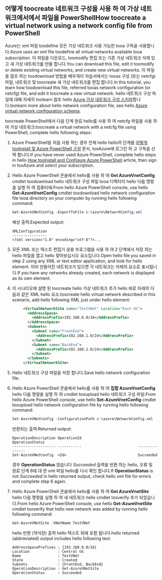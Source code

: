 ## <a name="how-toocreate-a-virtual-network-using-a-network-config-file-from-powershell"></a><span data-ttu-id="4eb41-101">어떻게 toocreate 네트워크 구성을 사용 하 여 가상 네트워크에서에서 파일을 PowerShell</span><span class="sxs-lookup"><span data-stu-id="4eb41-101">How toocreate a virtual network using a network config file from PowerShell</span></span>
<span data-ttu-id="4eb41-102">Azure는 xml 파일 toodefine 모든 가상 네트워크 사용 가능한 tooa 구독을 사용합니다.</span><span class="sxs-lookup"><span data-stu-id="4eb41-102">Azure uses an xml file toodefine all virtual networks available tooa subscription.</span></span> <span data-ttu-id="4eb41-103">이 파일을 다운로드, toomodify 편집 또는 기존 가상 네트워크 삭제 있고 새 가상 네트워크를 만들 합니다.</span><span class="sxs-lookup"><span data-stu-id="4eb41-103">You can download this file, edit it toomodify or delete existing virtual networks, and create new virtual networks.</span></span> <span data-ttu-id="4eb41-104">이 파일을 참조 하는 toodownload 방법을 배우게이 자습서에서는 tooas 구성 (또는 netcfg) 파일, 네트워크 및 toocreate 새 가상 네트워크를 편집 합니다.</span><span class="sxs-lookup"><span data-stu-id="4eb41-104">In this tutorial, you learn how toodownload this file, referred tooas network configuration (or netcfg) file, and edit it toocreate a new virtual network.</span></span> <span data-ttu-id="4eb41-105">hello 네트워크 구성 파일에 대해 자세히 toolearn 참조 hello [Azure 가상 네트워크 구성 스키마](https://msdn.microsoft.com/library/azure/jj157100.aspx)합니다.</span><span class="sxs-lookup"><span data-stu-id="4eb41-105">toolearn more about hello network configuration file, see hello [Azure virtual network configuration schema](https://msdn.microsoft.com/library/azure/jj157100.aspx).</span></span>

<span data-ttu-id="4eb41-106">toocreate PowerShell에서 다음 단계 완료 hello를 사용 하 여 netcfg 파일을 사용 하 여 가상 네트워크:</span><span class="sxs-lookup"><span data-stu-id="4eb41-106">toocreate a virtual network with a netcfg file using PowerShell, complete hello following steps:</span></span>

1. <span data-ttu-id="4eb41-107">Azure PowerShell을 처음 사용 하는 경우 전체 hello hello의 단계를 [어떻게 tooInstall 및 Azure PowerShell 구성](/powershell/azureps-cmdlets-docs) 문서, tooAzure에 로그인 하 고 구독을 선택 합니다.</span><span class="sxs-lookup"><span data-stu-id="4eb41-107">If you have never used Azure PowerShell, complete hello steps in hello [How tooInstall and Configure Azure PowerShell](/powershell/azureps-cmdlets-docs) article, then sign in tooAzure and select your subscription.</span></span>
2. <span data-ttu-id="4eb41-108">Hello Azure PowerShell 콘솔에서 hello를 사용 하 여 **Get AzureVnetConfig** cmdlet toodownload hello 네트워크 구성 파일 tooa 디렉터리 hello 다음 명령을 실행 하 여 컴퓨터에:</span><span class="sxs-lookup"><span data-stu-id="4eb41-108">From hello Azure PowerShell console, use hello **Get-AzureVnetConfig** cmdlet toodownload hello network configuration file tooa directory on your computer by running hello following command:</span></span> 
   
   ```powershell
   Get-AzureVNetConfig -ExportToFile c:\azure\NetworkConfig.xml
   ```
   
   <span data-ttu-id="4eb41-109">예상 출력:</span><span class="sxs-lookup"><span data-stu-id="4eb41-109">Expected output:</span></span>
  
      ```
      XMLConfiguration                                                                                                     
      ----------------                                                                                                     
      <?xml version="1.0" encoding="utf-8"?>...
      ```

3. <span data-ttu-id="4eb41-110">모든 XML 또는 텍스트 편집기 응용 프로그램을 사용 하 여 2 단계에서 저장 하는 hello 파일을 열고 hello 찾아보십시오  **<VirtualNetworkSites>**  요소입니다.</span><span class="sxs-lookup"><span data-stu-id="4eb41-110">Open hello file you saved in step 2 using any XML or text editor application, and look for hello **<VirtualNetworkSites>** element.</span></span> <span data-ttu-id="4eb41-111">이미 만들어진 네트워크가 있으면 각 네트워크는 자체의 **<VirtualNetworkSite>** 요소로 표시됩니다.</span><span class="sxs-lookup"><span data-stu-id="4eb41-111">If you have any networks already created, each network is displayed as its own **<VirtualNetworkSite>** element.</span></span>
4. <span data-ttu-id="4eb41-112">이 시나리오에 설명 된 toocreate hello 가상 네트워크 추가 hello 바로 아래의 다음과 같은 XML hello  **<VirtualNetworkSites>**  요소:</span><span class="sxs-lookup"><span data-stu-id="4eb41-112">toocreate hello virtual network described in this scenario, add hello following XML just under hello **<VirtualNetworkSites>** element:</span></span>

   ```xml
        <VirtualNetworkSite name="TestVNet" Location="East US">
          <AddressSpace>
            <AddressPrefix>192.168.0.0/16</AddressPrefix>
          </AddressSpace>
          <Subnets>
            <Subnet name="FrontEnd">
              <AddressPrefix>192.168.1.0/24</AddressPrefix>
            </Subnet>
            <Subnet name="BackEnd">
              <AddressPrefix>192.168.2.0/24</AddressPrefix>
            </Subnet>
          </Subnets>
        </VirtualNetworkSite>
   ```
   
5. <span data-ttu-id="4eb41-113">Hello 네트워크 구성 파일을 저장 합니다.</span><span class="sxs-lookup"><span data-stu-id="4eb41-113">Save hello network configuration file.</span></span>
6. <span data-ttu-id="4eb41-114">Hello Azure PowerShell 콘솔에서 hello를 사용 하 여 **집합 AzureVnetConfig** hello 다음 명령을 실행 하 여 cmdlet tooupload hello 네트워크 구성 파일:</span><span class="sxs-lookup"><span data-stu-id="4eb41-114">From hello Azure PowerShell console, use hello **Set-AzureVnetConfig** cmdlet tooupload hello network configuration file by running hello following command:</span></span> 
   
   ```powershell
   Set-AzureVNetConfig -ConfigurationPath c:\azure\NetworkConfig.xml
   ```
   
   <span data-ttu-id="4eb41-115">반환되는 출력:</span><span class="sxs-lookup"><span data-stu-id="4eb41-115">Returned output:</span></span>
   
      ```
      OperationDescription OperationId                          OperationStatus
      -------------------- -----------                          ---------------
      Set-AzureVNetConfig  <Id>                                 Succeeded 
      ```
   
   <span data-ttu-id="4eb41-116">경우 **OperationStatus** 않습니다 *Succeeded* 출력을 반환 하는 hello, 오류 및 완료 단계 6에 대 한 xml 파일 hello를 다시 확인 합니다.</span><span class="sxs-lookup"><span data-stu-id="4eb41-116">If **OperationStatus** is not *Succeeded* in hello returned output, check hello xml file for errors and complete step 6 again.</span></span>

7. <span data-ttu-id="4eb41-117">Hello Azure PowerShell 콘솔에서 hello를 사용 하 여 **Get AzureVnetSite** hello 다음 명령을 실행 하 여 새 네트워크 hello cmdlet tooverify 추가 되었습니다.</span><span class="sxs-lookup"><span data-stu-id="4eb41-117">From hello Azure PowerShell console, use hello **Get-AzureVnetSite** cmdlet tooverify that hello new network was added by running hello following command:</span></span> 

   ```powershell
   Get-AzureVNetSite -VNetName TestVNet
   ```
   
   <span data-ttu-id="4eb41-118">hello 반환 (약식된) 출력 hello 텍스트 뒤에 포함 됩니다.</span><span class="sxs-lookup"><span data-stu-id="4eb41-118">hello returned (abbreviated) output includes hello following text:</span></span>
  
      ```
      AddressSpacePrefixes : {192.168.0.0/16}
      Location             : Central US
      Name                 : TestVNet
      State                : Created
      Subnets              : {FrontEnd, BackEnd}
      OperationDescription : Get-AzureVNetSite
      OperationStatus      : Succeeded
      ```
